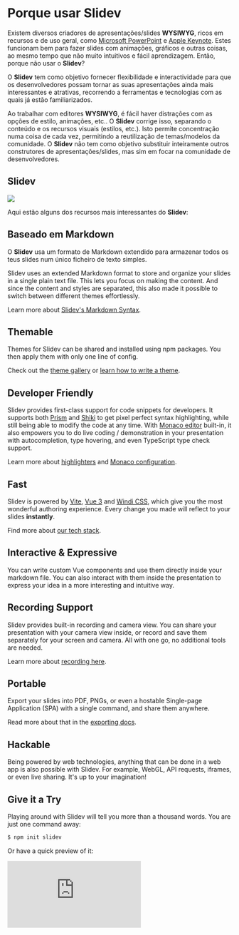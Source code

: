 # Porque usar **Slidev**

Existem diversos criadores de apresentações/slides **WYSIWYG**, ricos em recursos e de uso geral, como [Microsoft PowerPoint](https://www.microsoft.com/en-us/microsoft-365/powerpoint) e [Apple Keynote](https://www.apple.com/keynote/). Estes funcionam bem para fazer slides com animações, gráficos e outras coisas, ao mesmo tempo que não muito intuitivos e fácil aprendizagem. Então, porque não usar o **Slidev**?

O **Slidev** tem como objetivo fornecer flexibilidade e interactividade para que os desenvolvedores possam tornar as suas apresentações ainda mais interessantes e atrativas, recorrendo a ferramentas e tecnologias com as quais já estão familiarizados.

Ao trabalhar com editores **WYSIWYG**, é fácil haver distrações com as opções de estilo, animações, etc.. O **Slidev** corrige isso, separando o conteúdo e os recursos visuais (estilos, etc.). Isto permite concentração numa coisa de cada vez, permitindo a reutilização de temas/modelos da comunidade. O **Slidev** não tem como objetivo substituir inteiramente outros construtores de apresentações/slides, mas sim em focar na comunidade de desenvolvedores.

## Slidev

![](/screenshots/cover.png)

Aqui estão alguns dos recursos mais interessantes do **Slidev**:

## Baseado em Markdown

O **Slidev** usa um formato de Markdown extendido para armazenar todos os teus slides num único ficheiro de texto simples.

Slidev uses an extended Markdown format to store and organize your slides in a single plain text file. This lets you focus on making the content. And since the content and styles are separated, this also made it possible to switch between different themes effortlessly.

Learn more about [Slidev's Markdown Syntax](/guide/syntax).

## Themable

Themes for Slidev can be shared and installed using npm packages. You then apply them with only one line of config.

Check out the [theme gallery](/themes/gallery) or [learn how to write a theme](/themes/write-a-theme).

## Developer Friendly

Slidev provides first-class support for code snippets for developers. It supports both [Prism](https://prismjs.com/) and [Shiki](https://github.com/shikijs/shiki) to get pixel perfect syntax highlighting, while still being able to modify the code at any time. With [Monaco editor](https://microsoft.github.io/monaco-editor/) built-in, it also empowers you to do live coding / demonstration in your presentation with autocompletion, type hovering, and even TypeScript type check support.

Learn more about [highlighters](/custom/highlighters) and [Monaco configuration](/custom/config-monaco).

## Fast

Slidev is powered by [Vite](https://vitejs.dev/), [Vue 3](https://v3.vuejs.org/) and [Windi CSS](https://windicss.org/), which give you the most wonderful authoring experience. Every change you made will reflect to your slides **instantly**.

Find more about [our tech stack](/guide/#tech-stack).

## Interactive & Expressive

You can write custom Vue components and use them directly inside your markdown file. You can also interact with them inside the presentation to express your idea in a more interesting and intuitive way.

## Recording Support

Slidev provides built-in recording and camera view. You can share your presentation with your camera view inside, or record and save them separately for your screen and camera. All with one go, no additional tools are needed.

Learn more about [recording here](/guide/recording).

## Portable

Export your slides into PDF, PNGs, or even a hostable Single-page Application (SPA) with a single command, and share them anywhere.

Read more about that in the [exporting docs](/guide/exporting).

## Hackable

Being powered by web technologies, anything that can be done in a web app is also possible with Slidev. For example, WebGL, API requests, iframes, or even live sharing. It's up to your imagination!

## Give it a Try

Playing around with Slidev will tell you more than a thousand words. You are just one command away:

```bash
$ npm init slidev
```

Or have a quick preview of it:

<div class="aspect-9/16 relative">
<iframe class="rounded w-full shadow-md border-none" src="https://www.youtube.com/embed/eW7v-2ZKZOU" title="YouTube video player" frameborder="0" allow="accelerometer; autoplay; clipboard-write; encrypted-media; gyroscope; picture-in-picture" allowfullscreen></iframe>
</div>
